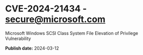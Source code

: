 # CVE-2024-21434 - secure@microsoft.com

Microsoft Windows SCSI Class System File Elevation of Privilege Vulnerability

**Publish date:** 2024-03-12

